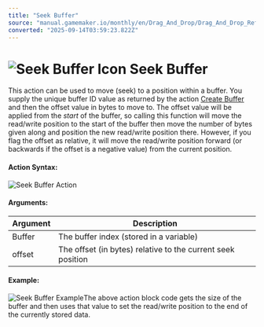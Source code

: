 ```yaml
---
title: "Seek Buffer"
source: "manual.gamemaker.io/monthly/en/Drag_And_Drop/Drag_And_Drop_Reference/Buffers/Seek_Buffer.htm"
converted: "2025-09-14T03:59:23.822Z"
---
```


# ![Seek Buffer Icon](../../../assets/Images/Scripting_Reference/Drag_And_Drop/Reference/Buffers/i_Buffers_Seek_Buffer.png) Seek Buffer

This action can be used to move (seek) to a position within a buffer. You supply the unique buffer ID value as returned by the action [Create Buffer](Create_Buffer.md) and then the offset value in bytes to move to. The offset value will be applied from the _start_ of the buffer, so calling this function will move the read/write position to the start of the buffer then move the number of bytes given along and position the new read/write position there. However, if you flag the offset as relative, it will move the read/write position forward (or backwards if the offset is a negative value) from the current position.

#### Action Syntax:

![Seek Buffer Action](../../../assets/Images/Scripting_Reference/Drag_And_Drop/Reference/Buffers/a_Buffers_Seek_Buffer.png)

#### Arguments:

| Argument | Description |
| --- | --- |
| Buffer | The buffer index (stored in a variable) |
| offset | The offset (in bytes) relative to the current seek position |

#### Example:

![Seek Buffer Example](../../../assets/Images/Scripting_Reference/Drag_And_Drop/Reference/Buffers/e_Buffers_Seek_Buffer.png)The above action block code gets the size of the buffer and then uses that value to set the read/write position to the end of the currently stored data.
